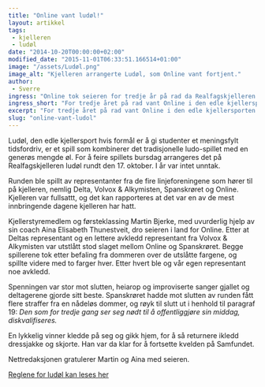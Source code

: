 ```yaml
---
title: "Online vant ludøl!"
layout: artikkel
tags: 
 - kjelleren
 - ludøl
date: "2014-10-20T00:00:00+02:00"
modified_date: "2015-11-01T06:33:51.166514+01:00"
image: "/assets/Ludøl.png"
image_alt: "Kjelleren arrangerte Ludøl, som Online vant fortjent."
author:
 - Sverre
ingress: "Online tok seieren for tredje år på rad da Realfagskjelleren feiret ludøl sin 27. bursdag!"
ingress_short: "For tredje året på rad vant Online i den edle kjellersporten."
excerpt: "For tredje året på rad vant Online i den edle kjellersporten."
slug: "online-vant-ludol"
---
```

Ludøl, den edle kjellersport hvis formål er å gi studenter et meningsfylt tidsfordriv, er et spill som kombinerer det tradisjonelle ludo-spillet med en generøs mengde øl. For å feire spillets bursdag arrangeres det på Realfagskjelleren ludøl rundt den 17. oktober. I år var intet unntak.

Runden ble spillt av representanter fra de fire linjeforeningene som hører til på kjelleren, nemlig Delta, Volvox & Alkymisten, Spanskrøret og Online. Kjelleren var fullsattt, og det kan rapporteres at det var en av de mest innbringende dagene kjelleren har hatt.

Kjellerstyremedlem og førsteklassing Martin Bjerke, med uvurderlig hjelp av sin coach Aina Elisabeth Thunestveit, dro seieren i land for Online. Etter at Deltas representant og en lettere avkledd representant fra Volvox & Alkymisten var utstlått stod slaget mellom Online og Spanskrøret. Begge spillerene tok etter befaling fra dommeren over de utslåtte fargene, og spillte videre med to farger hver. Etter hvert ble og vår egen representant noe avkledd.

Spenningen var stor mot slutten, heiarop og improviserte sanger gjallet og deltagerene gjorde sitt beste. Spanskrøret hadde mot slutten av runden fått flere straffer fra en nådeløs dommer, og røyk til slutt ut i henhold til paragraf 19: *Den som for tredje gang ser seg nødt til å offentliggjøre sin middag, diskvalifiseres.*

En lykkelig vinner kledde på seg og gikk hjem, for å så returnere ikledd dressjakke og skjorte. Han var da klar for å fortsette kvelden på Samfundet.

Nettredaksjonen gratulerer Martin og Aina med seieren.


[Reglene for ludøl kan leses her](http://folk.ntnu.no/oistes/Diverse/ludolregler.pdf)